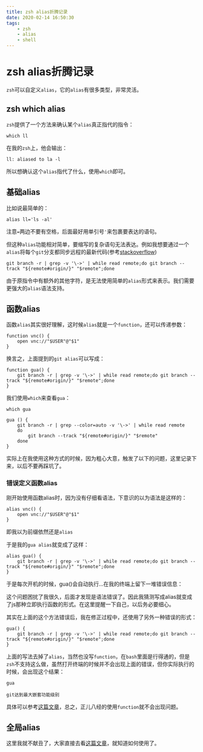 ```yaml
---
title: zsh alias折腾记录
date: 2020-02-14 16:50:30
tags:
    - zsh
    - alias
    - shell
---
```


# zsh alias折腾记录

`zsh`可以自定义`alias`，它的`alias`有很多类型，非常灵活。

## zsh which alias

`zsh`提供了一个方法来确认某个`alias`真正指代的指令：

``` shell
which ll
```

在我的`zsh`上，他会输出：

``` shell
ll: aliased to la -l
```

所以想确认这个`alias`指代了什么，使用`which`即可。

## 基础alias

比如说最简单的：

``` shell
alias ll='ls -al'
```

注意`=`两边不要有空格，后面最好用单引号`'`来包裹要表达的语句。

但这种`alias`功能相对简单，要缩写的复杂语句无法表达。例如我想要通过一个`alias`将每个`git`分支都同步远程的最新代码(参考[stackoverflow][1])

``` shell
git branch -r | grep -v '\->' | while read remote;do git branch --track "${remote#origin/}" "$remote";done
```

由于原指令中有额外的其他字符，是无法使用简单的`alias`形式来表示。我们需要更强大的`alias`语法支持。

## 函数alias

函数`alias`其实很好理解，这时候`alias`就是一个`function`，还可以传递参数：

``` shell
function vnc() {
    open vnc://"$USER"@"$1"
}
```

换言之，上面提到的`git alias`可以写成：

``` shell
function gua() {
    git branch -r | grep -v '\->' | while read remote;do git branch --track "${remote#origin/}" "$remote";done
}
```

我们使用`which`来查看`gua`：

```shell
which gua

gua () {
    git branch -r | grep --color=auto -v '\->' | while read remote
    do
        git branch --track "${remote#origin/}" "$remote"
    done
}
```

实际上在我使用这种方式的时候，因为粗心大意，触发了以下的问题，这里记录下来，以后不要再踩坑了。

### 错误定义函数alias

刚开始使用函数alias时，因为没有仔细看语法，下意识的以为语法是这样的：

```shell
alias vnc() {
    open vnc://"$USER"@"$1"
}
```

即我以为前缀依然还是`alias`

于是我的`gua alias`就变成了这样：

```shell
alias gua() {
    git branch -r | grep -v '\->' | while read remote;do git branch --track "${remote#origin/}" "$remote";done
}
```

于是每次开机的时候，gua()会自动执行...在我的终端上留下一堆错误信息：

这个问题困扰了我很久，后面才发现是语法错误了。因此我猜测写成alias就变成了js那种立即执行函数的形式。在这里提醒一下自己，以后务必要细心。

其实在上面的这个方法错误后，我在修正过程中，还使用了另外一种错误的形式：

```shell
gua() {
    git branch -r | grep -v '\->' | while read remote;do git branch --track "${remote#origin/}" "$remote";done
}
```

上面的写法去掉了`alias`，当然也没写`function`，在`bash`里面是行得通的，但是`zsh`不支持这么做，虽然打开终端的时候并不会出现上面的错误，但你实际执行的时候，会出现这个结果：

```shell
gua

git达到最大嵌套功能级别
```

具体可以参考[这篇文章][2]，总之，正儿八经的使用`function`就不会出现问题。

## 全局alias

这里我就不献丑了，大家直接去看[这篇文章][3]，就知道如何使用了。

[1]: https://stackoverflow.com/questions/10312521/how-to-fetch-all-git-branches
[2]: https://www.jb51.cc/linux/393003.html
[3]: https://scriptingosx.com/2019/07/moving-to-zsh-part-4-aliases-and-functions/
